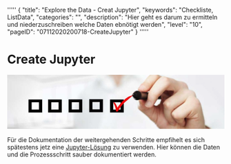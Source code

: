 '''''
{
"title": "Explore the Data - Creat Jupyter",
"keywords": "Checkliste, ListData",
"categories": "",
"description": "Hier geht es darum zu ermitteln und niederzuschreiben welche Daten ebnötigt werden",
"level": "10",
"pageID": "07112020200718-CreateJupyter"
}
'''''

# Create Jupyter

![BannerChecklist](./../imgs/2020-11-19-08-20-02.png)


Für die Dokumentation der weitergehenden Schritte empfihelt es sich spätestens jetz eine [Jupyter-Lösung](15112020-Section-IndexPythonIDE) zu verwenden. Hier können die Daten und die Prozessschritt sauber dokumentiert werden.






